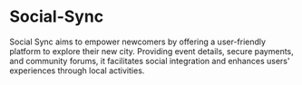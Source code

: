 # Social-Sync
Social Sync aims to empower newcomers by offering a user-friendly platform to explore their new city. Providing event details, secure payments, and community forums, it facilitates social integration and enhances users' experiences through local activities.
